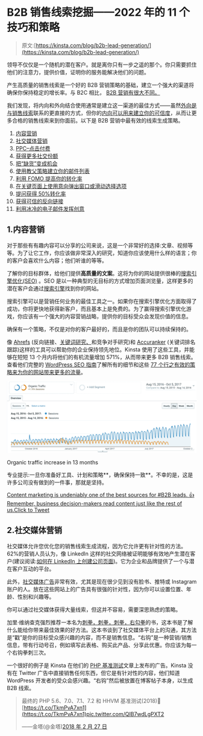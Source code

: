 # B2B 销售线索挖掘——2022 年的 11 个技巧和策略

> 原文:[https://kinsta.com/blog/b2b-lead-generation/](https://kinsta.com/blog/b2b-lead-generation/)

领导不仅仅是一个随机的潜在客户。就是离你只有一步之遥的那个。你只需要抓住他们的注意力，提供价值，证明你的服务能解决他们的问题。

产生高质量的销售线索是一个好的 B2B 营销策略的基础，建立一个强大的渠道将确保你保持稳定的增长率。与 B2C 相比， [B2B 营销有很大不同。](https://kinsta.com/blog/b2b-vs-b2c/)

我们发现，将内向和外向结合使用通常是建立这一渠道的最佳方式——虽然[外向是与销售线索](https://kinsta.com/blog/outbound-marketing/)联系的更直接的方式，但你的[内向可以用来建立你的可信度](https://kinsta.com/blog/inbound-marketing/)，从而让更多合格的销售线索来到你面前。以下是 B2B 营销中最有效的线索生成策略。

1.  [内容营销](#content-marketing)
2.  [社交媒体营销](#social-media-marketing)
3.  [PPC–点击付费](#ppc)
4.  [获得更多社交份额](#social-shares)
5.  [把“缺货”变成机会](#out-of-stock)
6.  [使用教父策略建立你的邮件列表](#godfather-strategy-email-list)
7.  [利用 FOMO 提高你的转化率](#fomo)
8.  [在关键页面上使用意向弹出窗口或滑动选择选项](#intent-popups)
9.  [提问获得 50%转化率](#ask-questions)
10.  [获得可信的反向链接](#trusted-backlinks)
11.  [利用冰冷的电子邮件发挥创意](#creative-cold-emails)

## 1.内容营销

对于那些有有趣内容可以分享的公司来说，这是一个非常好的选择:文章、视频等等。为了让它工作，你应该做非常深入的研究，知道你应该使用什么样的语言；你的客户会喜欢什么内容；他们听谁的等等。

了解你的目标群体，给他们提供**高质量的文案**。这将为你的网站提供很棒的[搜索引擎优化(SEO)](https://kinsta.com/blog/wordpress-com-to-wordpress-org/) 。SEO 是以一种典型的无目标的方式增加页面浏览量，这样更多的潜在客户会通过[搜索引擎](https://kinsta.com/blog/alternative-search-engines/)找到你的网站。

搜索引擎可以是营销任何业务的最佳工具之一。如果你在搜索引擎优化方面取得了成功，你将更快地获得新客户，而且基本上是免费的。为了赢得搜索引擎优化游戏，你应该有一个强大的内容营销战略，提供你的目标受众会发现价值的信息。

确保有一个策略，不仅是对你的客户最好的，而且是你的团队可以持续保持的。

像 [Ahrefs](https://ahrefs.com) (反向链接、[关键词研究、](https://kinsta.com/blog/keyword-research/)和竞争对手研究)和 [Accuranker](https://accuranker.com) (关键词排名跟踪)这样的工具可以帮助你的企业保持领先地位。Kinsta 使用了这些工具，并能够在短短 13 个月内将他们的有机流量增加 571%，从而带来更多 B2B 销售线索。查看他们完整的 [WordPress SEO 指南](https://kinsta.com/blog/wordpress-seo/)了解所有的细节和这些 [77 个行之有效的策略来为你的网站带来更多的流量](https://kinsta.com/blog/how-to-drive-traffic-to-your-website/)。

![Organic traffic increase in 13 months](img/5796ac086e2fec4f6886618e246af7cd.png)

Organic traffic increase in 13 months



专业提示:一旦你准备好工具、计划和策略**，确保保持一致**。不幸的是，这是许多公司没有做到的一件事，那就是坚持。

[Content marketing is undeniably one of the best sources for #B2B leads. 👍 Remember, business decision-makers read content just like the rest of us.Click to Tweet](https://twitter.com/intent/tweet?url=https%3A%2F%2Fbit.ly%2F2D2rORv&via=kinsta&text=Content+marketing+is+undeniably+one+of+the+best+sources+for+%23B2B+leads.+%F0%9F%91%8D+Remember%2C+business+decision-makers+read+content+just+like+the+rest+of+us.)

## 2.社交媒体营销

社交媒体允许您优化您的销售线索生成流程，因为它允许更有针对性的方法。62%的营销人员认为，像 LinkedIn 这样的社交网络被证明能够有效地产生潜在客户(建议阅读:[如何在 LinkedIn 上创建公司页面](https://kinsta.com/blog/how-to-create-a-company-page-on-linkedin/))。它为企业和品牌提供了一个与潜在客户互动的平台。

此外，[社交媒体广告](https://www.mixbloom.com/resources/tactics-promoting-content-social-media/)非常有效，尤其是现在很少见到没有脸书、推特或 Instagram 账户的人。放在这些网站上的广告具有很强的针对性，因为你可以设置位置、年龄、性别和兴趣等。

你可以通过社交媒体获得大量线索，但这并不容易，需要深思熟虑的策略。

加里·维纳查克强烈推荐一本名为[刺拳，刺拳，刺拳，右勾拳](https://www.amazon.com/Jab-Right-Hook-Story-Social/dp/006227306X/ref=sr_1_4?ie=UTF8&keywords=Gary+Vaynerchuk&qid=1489417327&sr=8-4)的书，这本书是了解什么能给你带来最佳效果的好方法。这本书谈到了社交媒体平台上的沟通，其方法是“戳”是你的目标受众感兴趣的内容，而不是销售信息。“右钩”是一种营销/销售信息，带有行动号召，例如填写此表格、购买此产品、分享此优惠。你应该为每一个右钩拳刺三次。

一个很好的例子是 Kinsta 在他们的 [PHP 基准测试](https://kinsta.com/blog/php-benchmarks/)文章上发布的广告。Kinsta 没有在 Twitter 广告中直接销售任何东西，但它是有针对性的内容，他们知道 WordPress 开发者的受众会感兴趣。“右钩”然后被放置在博客帖子本身，以生成 B2B 线索。

> 最终的 PHP 5.6、7.0、7.1、7.2 和 HHVM 基准测试(2018)🚀[https://t.co/TkmPvA7xn1](https://t.co/TkmPvA7xn1)pic.twitter.com/QIB7wdLgPXT2
> 
> ——金塔(@金塔)[2018 年 2 月 27 日](https://twitter.com/kinsta/status/968537380582957056?ref_src=twsrc%5Etfw)